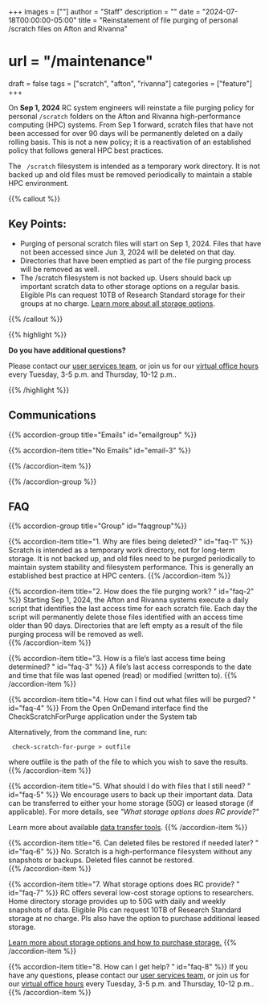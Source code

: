 +++
images = [""]
author = "Staff"
description = ""
date = "2024-07-18T00:00:00-05:00"
title = "Reinstatement of file purging of personal /scratch files on Afton and Rivanna"
# url = "/maintenance"
draft = false
tags = ["scratch", "afton", "rivanna"]
categories = ["feature"]
+++

On **Sep 1, 2024** RC system engineers will reinstate a file purging policy for personal <code>/scratch</code> folders on the Afton and Rivanna high-performance computing (HPC) systems. From Sep 1 forward, scratch files that have not been accessed for over 90 days will be permanently deleted on a daily rolling basis. This is not a new policy; it is a reactivation of an established policy that follows general HPC best practices.   

The <code> /scratch</code> filesystem is intended as a temporary work directory. It is not backed up and old files must be removed periodically to maintain a stable HPC environment. 

{{% callout %}}
## Key Points:

- Purging of personal scratch files will start on Sep 1, 2024. Files that have not been accessed since Jun 3, 2024 will be deleted on that day. 
- Directories that have been emptied as part of the file purging process will be removed as well. 
- The /scratch filesystem is not backed up. Users should back up important scratch data to other storage options on a regular basis. Eligible PIs can request 10TB of Research Standard storage for their groups at no charge. [Learn more about all storage options](/userinfo/storage).  

{{% /callout %}}

{{% highlight %}}

**Do you have additional questions?** 

Please contact our <a href="/form/support-request/?category=Storage&request_title=Project%20storage%20data%20migration" class="card-link" target="_blank">user services team</a>, or join us for our [virtual office hours](/support/#office-hours) every Tuesday, 3-5 p.m. and Thursday, 10-12 p.m..

{{% /highlight %}}

## Communications

{{% accordion-group title="Emails" id="emailgroup" %}}

{{% accordion-item title="No Emails" id="email-3" %}}

{{% /accordion-item %}}

{{% /accordion-group %}}

## FAQ

{{% accordion-group title="Group" id="faqgroup"%}}

{{% accordion-item title="1. Why are files being deleted? " id="faq-1" %}}
Scratch is intended as a temporary work directory, not for long-term storage. It is not backed up, and old files need to be purged periodically to maintain system stability and filesystem performance. This is generally an established best practice at HPC centers. 
{{% /accordion-item %}}

{{% accordion-item title="2. How does the file purging work? " id="faq-2" %}}
Starting Sep 1, 2024, the Afton and Rivanna systems execute a daily script that identifies the last access time for each scratch file. Each day the script will permanently delete those files identified with an access time older than 90 days. Directories that are left empty as a result of the file purging process will be removed as well.  
{{% /accordion-item %}}

{{% accordion-item title="3. How is a file’s last access time being determined? " id="faq-3" %}}
A file’s last access corresponds to the date and time that file was last opened (read) or modified (written to). 
{{% /accordion-item %}}

{{% accordion-item title="4. How can I find out what files will be purged? " id="faq-4" %}}
From the Open OnDemand interface find the CheckScratchForPurge application under the System tab 

Alternatively, from the command line, run:

<code> check-scratch-for-purge > outfile </code>

where outfile is the path of the file to which you wish to save the results. 
{{% /accordion-item %}}

{{% accordion-item title="5. What should I do with files that I still need? " id="faq-5" %}}
We encourage users to back up their important data. Data can be transferred to either your home storage (50G) or leased storage (if applicable). For more details, see *"What storage options does RC provide?"*

Learn more about available [data transfer tools](/userinfo/data-transfer/). 
{{% /accordion-item %}}

{{% accordion-item title="6. Can deleted files be restored if needed later? " id="faq-6" %}}
No. Scratch is a high-performance filesystem without any snapshots or backups. Deleted files cannot be restored.  
{{% /accordion-item %}}

{{% accordion-item title="7. What storage options does RC provide? " id="faq-7" %}}
RC offers several low-cost storage options to researchers. Home directory storage provides up to 50G with daily and weekly snapshots of data. Eligible PIs can request 10TB of Research Standard storage at no charge. PIs also have the option to purchase additional leased storage. 

[Learn more about storage options and how to purchase storage.](/userinfo/storage/)
{{% /accordion-item %}}

{{% accordion-item title="8. How can I get help? " id="faq-8" %}}
If you have any questions, please contact our <a href="/form/support-request/?category=Storage&request_title=Project%20storage%20data%20migration" class="card-link" target="_blank">user services team</a>, or join us for our [virtual office hours](/support/#office-hours) every Tuesday, 3-5 p.m. and Thursday, 10-12 p.m..
{{% /accordion-item %}}

